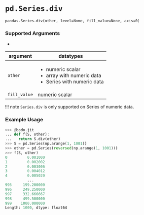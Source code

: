 # `pd.Series.div`

`pandas.Series.div(other, level=None, fill_value=None, axis=0)`

### Supported Arguments
- 
| argument     | datatypes                                                                                                |
|--------------|----------------------------------------------------------------------------------------------------------|
| `other`      | <ul><li>  numeric scalar </li><li> array with numeric data </li><li> Series with numeric data </li></ul> |
| `fill_value` | numeric scalar                                                                                           |

!!! note
    `Series.div` is only supported on Series of numeric data.


### Example Usage

``` py
>>> @bodo.jit
... def f(S, other):
...   return S.div(other)
>>> S = pd.Series(np.arange(1, 1001))
>>> other = pd.Series(reversed(np.arange(1, 1001)))
>>> f(S, other)
0         0.001000
1         0.002002
2         0.003006
3         0.004012
4         0.005020
          ...
995     199.200000
996     249.250000
997     332.666667
998     499.500000
999    1000.000000
Length: 1000, dtype: float64
```

